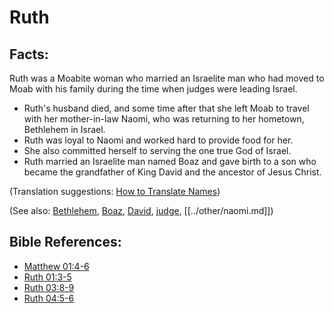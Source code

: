 # Ruth #

## Facts: ##

Ruth was a Moabite woman who married an Israelite man who had moved to Moab with his family during the time when judges were leading Israel.

* Ruth's husband died, and some time after that she left Moab to travel with her mother-in-law Naomi, who was returning to her hometown, Bethlehem in Israel.
* Ruth was loyal to Naomi and worked hard to provide food for her.
* She also committed herself to serving the one true God of Israel.
* Ruth married an Israelite man named Boaz and gave birth to a son who became the grandfather of King David and the ancestor of Jesus Christ.

(Translation suggestions: [How to Translate Names](en/ta-vol1/translate/man/translate-names))

(See also: [Bethlehem](../other/bethlehem.md), [Boaz](../other/boaz.md), [David](../other/david.md), [judge](../other/judgeposition.md), [[../other/naomi.md]])

## Bible References: ##

* [Matthew 01:4-6](en/tn/mat/help/01/04)
* [Ruth 01:3-5](en/tn/rut/help/01/03)
* [Ruth 03:8-9](en/tn/rut/help/03/08)
* [Ruth 04:5-6](en/tn/rut/help/04/05)